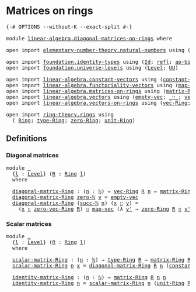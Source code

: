 # Matrices on rings

<pre class="Agda"><a id="30" class="Symbol">{-#</a> <a id="34" class="Keyword">OPTIONS</a> <a id="42" class="Pragma">--without-K</a> <a id="54" class="Pragma">--exact-split</a> <a id="68" class="Symbol">#-}</a>

<a id="73" class="Keyword">module</a> <a id="80" href="linear-algebra.diagonal-matrices-on-rings.html" class="Module">linear-algebra.diagonal-matrices-on-rings</a> <a id="122" class="Keyword">where</a>

<a id="129" class="Keyword">open</a> <a id="134" class="Keyword">import</a> <a id="141" href="elementary-number-theory.natural-numbers.html" class="Module">elementary-number-theory.natural-numbers</a> <a id="182" class="Keyword">using</a> <a id="188" class="Symbol">(</a><a id="189" href="elementary-number-theory.natural-numbers.html#1444" class="Datatype">ℕ</a><a id="190" class="Symbol">;</a> <a id="192" href="elementary-number-theory.natural-numbers.html#1465" class="InductiveConstructor">zero-ℕ</a><a id="198" class="Symbol">;</a> <a id="200" href="elementary-number-theory.natural-numbers.html#1478" class="InductiveConstructor">succ-ℕ</a><a id="206" class="Symbol">)</a>

<a id="209" class="Keyword">open</a> <a id="214" class="Keyword">import</a> <a id="221" href="foundation.identity-types.html" class="Module">foundation.identity-types</a> <a id="247" class="Keyword">using</a> <a id="253" class="Symbol">(</a><a id="254" href="foundation-core.identity-types.html#641" class="Datatype">Id</a><a id="256" class="Symbol">;</a> <a id="258" href="foundation-core.identity-types.html#694" class="InductiveConstructor">refl</a><a id="262" class="Symbol">;</a> <a id="264" href="foundation-core.identity-types.html#6352" class="Function">ap-binary</a><a id="273" class="Symbol">)</a>
<a id="275" class="Keyword">open</a> <a id="280" class="Keyword">import</a> <a id="287" href="foundation.universe-levels.html" class="Module">foundation.universe-levels</a> <a id="314" class="Keyword">using</a> <a id="320" class="Symbol">(</a><a id="321" href="Agda.Primitive.html#597" class="Postulate">Level</a><a id="326" class="Symbol">;</a> <a id="328" href="foundation-core.universe-levels.html#222" class="Primitive">UU</a><a id="330" class="Symbol">)</a>

<a id="333" class="Keyword">open</a> <a id="338" class="Keyword">import</a> <a id="345" href="linear-algebra.constant-vectors.html" class="Module">linear-algebra.constant-vectors</a> <a id="377" class="Keyword">using</a> <a id="383" class="Symbol">(</a><a id="384" href="linear-algebra.constant-vectors.html#463" class="Function">constant-vec</a><a id="396" class="Symbol">)</a>
<a id="398" class="Keyword">open</a> <a id="403" class="Keyword">import</a> <a id="410" href="linear-algebra.functoriality-vectors.html" class="Module">linear-algebra.functoriality-vectors</a> <a id="447" class="Keyword">using</a> <a id="453" class="Symbol">(</a><a id="454" href="linear-algebra.functoriality-vectors.html#572" class="Function">map-vec</a><a id="461" class="Symbol">)</a>
<a id="463" class="Keyword">open</a> <a id="468" class="Keyword">import</a> <a id="475" href="linear-algebra.matrices-on-rings.html" class="Module">linear-algebra.matrices-on-rings</a> <a id="508" class="Keyword">using</a> <a id="514" class="Symbol">(</a><a id="515" href="linear-algebra.matrices-on-rings.html#922" class="Function">matrix-Ring</a><a id="526" class="Symbol">)</a>
<a id="528" class="Keyword">open</a> <a id="533" class="Keyword">import</a> <a id="540" href="linear-algebra.vectors.html" class="Module">linear-algebra.vectors</a> <a id="563" class="Keyword">using</a> <a id="569" class="Symbol">(</a><a id="570" href="linear-algebra.vectors.html#518" class="InductiveConstructor">empty-vec</a><a id="579" class="Symbol">;</a> <a id="581" href="linear-algebra.vectors.html#545" class="InductiveConstructor Operator">_∷_</a><a id="584" class="Symbol">;</a> <a id="586" href="linear-algebra.vectors.html#472" class="Datatype">vec</a><a id="589" class="Symbol">)</a>
<a id="591" class="Keyword">open</a> <a id="596" class="Keyword">import</a> <a id="603" href="linear-algebra.vectors-on-rings.html" class="Module">linear-algebra.vectors-on-rings</a> <a id="635" class="Keyword">using</a> <a id="641" class="Symbol">(</a><a id="642" href="linear-algebra.vectors-on-rings.html#1297" class="Function">vec-Ring</a><a id="650" class="Symbol">;</a> <a id="652" href="linear-algebra.vectors-on-rings.html#1622" class="Function">zero-vec-Ring</a><a id="665" class="Symbol">)</a>

<a id="668" class="Keyword">open</a> <a id="673" class="Keyword">import</a> <a id="680" href="ring-theory.rings.html" class="Module">ring-theory.rings</a> <a id="698" class="Keyword">using</a>
  <a id="706" class="Symbol">(</a> <a id="708" href="ring-theory.rings.html#1734" class="Function">Ring</a><a id="712" class="Symbol">;</a> <a id="714" href="ring-theory.rings.html#2030" class="Function">type-Ring</a><a id="723" class="Symbol">;</a> <a id="725" href="ring-theory.rings.html#3110" class="Function">zero-Ring</a><a id="734" class="Symbol">;</a> <a id="736" href="ring-theory.rings.html#5263" class="Function">unit-Ring</a><a id="745" class="Symbol">)</a>
</pre>
## Definitions

### Diagonal matrices

<pre class="Agda"><a id="799" class="Keyword">module</a> <a id="806" href="linear-algebra.diagonal-matrices-on-rings.html#806" class="Module">_</a>
  <a id="810" class="Symbol">{</a><a id="811" href="linear-algebra.diagonal-matrices-on-rings.html#811" class="Bound">l</a> <a id="813" class="Symbol">:</a> <a id="815" href="Agda.Primitive.html#597" class="Postulate">Level</a><a id="820" class="Symbol">}</a> <a id="822" class="Symbol">(</a><a id="823" href="linear-algebra.diagonal-matrices-on-rings.html#823" class="Bound">R</a> <a id="825" class="Symbol">:</a> <a id="827" href="ring-theory.rings.html#1734" class="Function">Ring</a> <a id="832" href="linear-algebra.diagonal-matrices-on-rings.html#811" class="Bound">l</a><a id="833" class="Symbol">)</a>
  <a id="837" class="Keyword">where</a>

  <a id="846" href="linear-algebra.diagonal-matrices-on-rings.html#846" class="Function">diagonal-matrix-Ring</a> <a id="867" class="Symbol">:</a> <a id="869" class="Symbol">(</a><a id="870" href="linear-algebra.diagonal-matrices-on-rings.html#870" class="Bound">n</a> <a id="872" class="Symbol">:</a> <a id="874" href="elementary-number-theory.natural-numbers.html#1444" class="Datatype">ℕ</a><a id="875" class="Symbol">)</a> <a id="877" class="Symbol">→</a> <a id="879" href="linear-algebra.vectors-on-rings.html#1297" class="Function">vec-Ring</a> <a id="888" href="linear-algebra.diagonal-matrices-on-rings.html#823" class="Bound">R</a> <a id="890" href="linear-algebra.diagonal-matrices-on-rings.html#870" class="Bound">n</a> <a id="892" class="Symbol">→</a> <a id="894" href="linear-algebra.matrices-on-rings.html#922" class="Function">matrix-Ring</a> <a id="906" href="linear-algebra.diagonal-matrices-on-rings.html#823" class="Bound">R</a> <a id="908" href="linear-algebra.diagonal-matrices-on-rings.html#870" class="Bound">n</a> <a id="910" href="linear-algebra.diagonal-matrices-on-rings.html#870" class="Bound">n</a>
  <a id="914" href="linear-algebra.diagonal-matrices-on-rings.html#846" class="Function">diagonal-matrix-Ring</a> <a id="935" href="elementary-number-theory.natural-numbers.html#1465" class="InductiveConstructor">zero-ℕ</a> <a id="942" href="linear-algebra.diagonal-matrices-on-rings.html#942" class="Bound">v</a> <a id="944" class="Symbol">=</a> <a id="946" href="linear-algebra.vectors.html#518" class="InductiveConstructor">empty-vec</a>
  <a id="958" href="linear-algebra.diagonal-matrices-on-rings.html#846" class="Function">diagonal-matrix-Ring</a> <a id="979" class="Symbol">(</a><a id="980" href="elementary-number-theory.natural-numbers.html#1478" class="InductiveConstructor">succ-ℕ</a> <a id="987" href="linear-algebra.diagonal-matrices-on-rings.html#987" class="Bound">n</a><a id="988" class="Symbol">)</a> <a id="990" class="Symbol">(</a><a id="991" href="linear-algebra.diagonal-matrices-on-rings.html#991" class="Bound">x</a> <a id="993" href="linear-algebra.vectors.html#545" class="InductiveConstructor Operator">∷</a> <a id="995" href="linear-algebra.diagonal-matrices-on-rings.html#995" class="Bound">v</a><a id="996" class="Symbol">)</a> <a id="998" class="Symbol">=</a>
    <a id="1004" class="Symbol">(</a><a id="1005" href="linear-algebra.diagonal-matrices-on-rings.html#991" class="Bound">x</a> <a id="1007" href="linear-algebra.vectors.html#545" class="InductiveConstructor Operator">∷</a> <a id="1009" href="linear-algebra.vectors-on-rings.html#1622" class="Function">zero-vec-Ring</a> <a id="1023" href="linear-algebra.diagonal-matrices-on-rings.html#823" class="Bound">R</a><a id="1024" class="Symbol">)</a> <a id="1026" href="linear-algebra.vectors.html#545" class="InductiveConstructor Operator">∷</a> <a id="1028" href="linear-algebra.functoriality-vectors.html#572" class="Function">map-vec</a> <a id="1036" class="Symbol">(λ</a> <a id="1039" href="linear-algebra.diagonal-matrices-on-rings.html#1039" class="Bound">v&#39;</a> <a id="1042" class="Symbol">→</a> <a id="1044" href="ring-theory.rings.html#3110" class="Function">zero-Ring</a> <a id="1054" href="linear-algebra.diagonal-matrices-on-rings.html#823" class="Bound">R</a> <a id="1056" href="linear-algebra.vectors.html#545" class="InductiveConstructor Operator">∷</a> <a id="1058" href="linear-algebra.diagonal-matrices-on-rings.html#1039" class="Bound">v&#39;</a><a id="1060" class="Symbol">)</a> <a id="1062" class="Symbol">(</a><a id="1063" href="linear-algebra.diagonal-matrices-on-rings.html#846" class="Function">diagonal-matrix-Ring</a> <a id="1084" href="linear-algebra.diagonal-matrices-on-rings.html#987" class="Bound">n</a> <a id="1086" href="linear-algebra.diagonal-matrices-on-rings.html#995" class="Bound">v</a><a id="1087" class="Symbol">)</a>
</pre>
### Scalar matrices

<pre class="Agda"><a id="1119" class="Keyword">module</a> <a id="1126" href="linear-algebra.diagonal-matrices-on-rings.html#1126" class="Module">_</a>
  <a id="1130" class="Symbol">{</a><a id="1131" href="linear-algebra.diagonal-matrices-on-rings.html#1131" class="Bound">l</a> <a id="1133" class="Symbol">:</a> <a id="1135" href="Agda.Primitive.html#597" class="Postulate">Level</a><a id="1140" class="Symbol">}</a> <a id="1142" class="Symbol">(</a><a id="1143" href="linear-algebra.diagonal-matrices-on-rings.html#1143" class="Bound">R</a> <a id="1145" class="Symbol">:</a> <a id="1147" href="ring-theory.rings.html#1734" class="Function">Ring</a> <a id="1152" href="linear-algebra.diagonal-matrices-on-rings.html#1131" class="Bound">l</a><a id="1153" class="Symbol">)</a>
  <a id="1157" class="Keyword">where</a>

  <a id="1166" href="linear-algebra.diagonal-matrices-on-rings.html#1166" class="Function">scalar-matrix-Ring</a> <a id="1185" class="Symbol">:</a> <a id="1187" class="Symbol">(</a><a id="1188" href="linear-algebra.diagonal-matrices-on-rings.html#1188" class="Bound">n</a> <a id="1190" class="Symbol">:</a> <a id="1192" href="elementary-number-theory.natural-numbers.html#1444" class="Datatype">ℕ</a><a id="1193" class="Symbol">)</a> <a id="1195" class="Symbol">→</a> <a id="1197" href="ring-theory.rings.html#2030" class="Function">type-Ring</a> <a id="1207" href="linear-algebra.diagonal-matrices-on-rings.html#1143" class="Bound">R</a> <a id="1209" class="Symbol">→</a> <a id="1211" href="linear-algebra.matrices-on-rings.html#922" class="Function">matrix-Ring</a> <a id="1223" href="linear-algebra.diagonal-matrices-on-rings.html#1143" class="Bound">R</a> <a id="1225" href="linear-algebra.diagonal-matrices-on-rings.html#1188" class="Bound">n</a> <a id="1227" href="linear-algebra.diagonal-matrices-on-rings.html#1188" class="Bound">n</a>
  <a id="1231" href="linear-algebra.diagonal-matrices-on-rings.html#1166" class="Function">scalar-matrix-Ring</a> <a id="1250" href="linear-algebra.diagonal-matrices-on-rings.html#1250" class="Bound">n</a> <a id="1252" href="linear-algebra.diagonal-matrices-on-rings.html#1252" class="Bound">x</a> <a id="1254" class="Symbol">=</a> <a id="1256" href="linear-algebra.diagonal-matrices-on-rings.html#846" class="Function">diagonal-matrix-Ring</a> <a id="1277" href="linear-algebra.diagonal-matrices-on-rings.html#1143" class="Bound">R</a> <a id="1279" href="linear-algebra.diagonal-matrices-on-rings.html#1250" class="Bound">n</a> <a id="1281" class="Symbol">(</a><a id="1282" href="linear-algebra.constant-vectors.html#463" class="Function">constant-vec</a> <a id="1295" href="linear-algebra.diagonal-matrices-on-rings.html#1252" class="Bound">x</a><a id="1296" class="Symbol">)</a>

  <a id="1301" href="linear-algebra.diagonal-matrices-on-rings.html#1301" class="Function">identity-matrix-Ring</a> <a id="1322" class="Symbol">:</a> <a id="1324" class="Symbol">(</a><a id="1325" href="linear-algebra.diagonal-matrices-on-rings.html#1325" class="Bound">n</a> <a id="1327" class="Symbol">:</a> <a id="1329" href="elementary-number-theory.natural-numbers.html#1444" class="Datatype">ℕ</a><a id="1330" class="Symbol">)</a> <a id="1332" class="Symbol">→</a> <a id="1334" href="linear-algebra.matrices-on-rings.html#922" class="Function">matrix-Ring</a> <a id="1346" href="linear-algebra.diagonal-matrices-on-rings.html#1143" class="Bound">R</a> <a id="1348" href="linear-algebra.diagonal-matrices-on-rings.html#1325" class="Bound">n</a> <a id="1350" href="linear-algebra.diagonal-matrices-on-rings.html#1325" class="Bound">n</a>
  <a id="1354" href="linear-algebra.diagonal-matrices-on-rings.html#1301" class="Function">identity-matrix-Ring</a> <a id="1375" href="linear-algebra.diagonal-matrices-on-rings.html#1375" class="Bound">n</a> <a id="1377" class="Symbol">=</a> <a id="1379" href="linear-algebra.diagonal-matrices-on-rings.html#1166" class="Function">scalar-matrix-Ring</a> <a id="1398" href="linear-algebra.diagonal-matrices-on-rings.html#1375" class="Bound">n</a> <a id="1400" class="Symbol">(</a><a id="1401" href="ring-theory.rings.html#5263" class="Function">unit-Ring</a> <a id="1411" href="linear-algebra.diagonal-matrices-on-rings.html#1143" class="Bound">R</a><a id="1412" class="Symbol">)</a>
</pre>